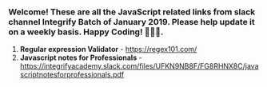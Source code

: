 ### Welcome! These are all the JavaScript related links from slack channel Integrify Batch of January 2019. Please help update it on a weekly basis. Happy Coding! 🙊😀😍.

1. **Regular expression Validator** - https://regex101.com/
2. **Javascript notes for Professionals** - https://integrifyacademy.slack.com/files/UFKN9NB8F/FG8RHNX8C/javascriptnotesforprofessionals.pdf
